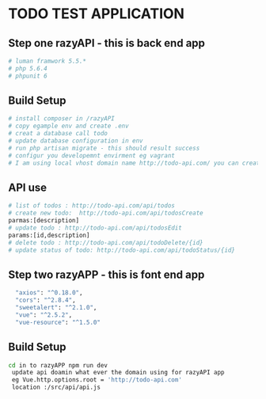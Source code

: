 # TODO TEST APPLICATION



## Step one razyAPI - this is back end app

``` bash
# luman framwork 5.5.*
# php 5.6.4
# phpunit 6
````

## Build Setup

``` bash
# install composer in /razyAPI
# copy egample env and create .env 
# creat a database call todo 
# update database configuration in env
# run php artisan migrate - this should result success  
# configur you developemnt envirment eg vagrant 
# I am using local vhost domain name http://todo-api.com/ you can create whatever you wish

```

## API use

``` bash
# list of todos : http://todo-api.com/api/todos
# create new todo:  http://todo-api.com/api/todosCreate 
parmas:[description]
# update todo : http://todo-api.com/api/todosEdit
params:[id,description]
# delete todo : http://todo-api.com/api/todoDelete/{id}
# update status of todo: http://todo-api.com/api/todoStatus/{id}

```


## Step two razyAPP - this is font end app 

``` bash
  "axios": "^0.18.0",
  "cors": "^2.8.4",
  "sweetalert": "^2.1.0",
  "vue": "^2.5.2",
  "vue-resource": "^1.5.0"
````


## Build Setup

``` bash
cd in to razyAPP npm run dev
 update api doamin what ever the domain using for razyAPI app 
 eg Vue.http.options.root = 'http://todo-api.com'
 location :/src/api/api.js
 
```
